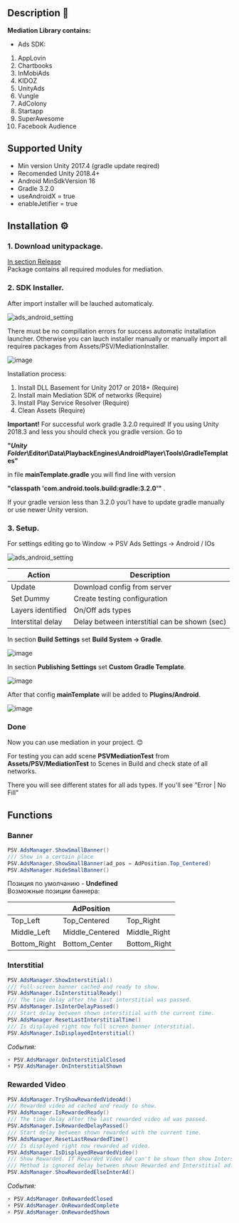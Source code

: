 ## Description 📖
**Mediation Library contains:**
* Ads SDK:
1. AppLovin
1. Chartbooks
1. InMobiAds
1. KIDOZ
1. UnityAds
1. Vungle
1. AdColony
1. Startapp
1. SuperAwesome
1. Facebook Audience

## Supported Unity
*  Min version Unity 2017.4 (gradle update reqired)
*  Recomended Unity 2018.4+
*  Android MinSdkVersion 16  
*  Gradle 3.2.0  
*  useAndroidX = true  
*  enableJetifier = true  

## Installation ⚙️
### 1. Download unitypackage.
[In section Release](https://github.com/cleveradssolutions/MediationSDK/releases/latest)  
Package contains all required modules for mediation. <br>
### 2. SDK Installer.
After import installer will be lauched automaticaly. <br>

![ads_android_setting](http://drive.google.com/uc?export=view&id=14EE42oMzu4gUNqp0k5ozqvh8KJO-NZkQ)

There must be no compillation errors for success automatic installation launcher. Otherwise you can lauch installer manually or manually import all requireв packages from Assets/PSV/MediationInstaller.

![image](https://drive.google.com/uc?export=view&id=14DCo0I8rFFJgesQ0fAZPFcbR6INchVOV)

Installation process:

1. Install DLL Basement for Unity 2017 or 2018+ (Require)
1. Install main Mediation SDK of networks (Require)
1. Install Play Service Resolver (Require)
1. Clean Assets (Require)

<b>Important!</b>
For successful work gradle 3.2.0 required! If you using Unity 2018.3 and less you should check you gradle version. Go to

<b>"*Unity Folder*\Editor\Data\PlaybackEngines\AndroidPlayer\Tools\GradleTemplates"</b> 

in file  <b>mainTemplate.gradle</b>  you will find line with version  

<b>"classpath 'com.android.tools.build:gradle:3.2.0'"</b> . 

If your gradle version less than 3.2.0 you'l have to update gradle manually or use newer Unity version.
 
### 3. Setup.
For settings editing go to Window -> PSV Ads Settings -> Android / IOs

![ads_android_setting](http://drive.google.com/uc?export=view&id=1dCyMybCKjIBRBpYpQKivhCkqQqQzqW0C)

|Action|Description|
| --- | --- |
| Update | Download config from server|
| Set Dummy| Create testing configuration|
| Layers identified | On/Off ads types |
| Interstital delay | Delay between interstitial can be shown (sec) |

In section <b>Build Settings</b> set <b>Build System -> Gradle</b>.
 
![image](https://drive.google.com/uc?export=view&id=1BxWC8Ic3gvUxK5NeN16Ifwuu5dsmlvOA)

In section <b>Publishing Settings</b> set <b>Custom Gradle Template</b>. 

![image](https://drive.google.com/uc?export=view&id=1TiqVJbkK9u06uTmAtWNOrFkX45um2-OD)

After that config <b>mainTemplate</b> will be added to <b>Plugins/Android</b>.

![image](https://drive.google.com/uc?export=view&id=1pmKf2gZ_iPDgxgEvgBnegFcUkivxp0jw)
 
### Done
Now you can use mediation in your project. 😊

For testing you can add scene <b>PSVMediationTest</b> from <b>Assets/PSV/MediationTest</b> to Scenes in Build and check state of all networks. 

There you will see different states for all ads types. If you'll see "Error | No Fill" 


## Functions
### Banner
```csharp
PSV.AdsManager.ShowSmallBanner()
/// Show in a certain place
PSV.AdsManager.ShowSmallBanner(ad_pos = AdPosition.Top_Centered) 
PSV.AdsManager.HideSmallBanner()
``` 
Позиция по умолчанию - **Undefined**<br/>
Возможные позиции баннера:

| |AdPosition| |
| --- | --- | --- |
| Top_Left | Top_Centered | Top_Right |
| Middle_Left| Middle_Centered| Middle_Right|
| Bottom_Right| Bottom_Center| Bottom_Right|

### Interstitial
```csharp
PSV.AdsManager.ShowInterstitial()
/// Full-screen banner cached and ready to show.
PSV.AdsManager.IsInterstitialReady()
/// The time delay after the last interstitial was passed.
PSV.AdsManager.IsInterDelayPassed()
/// Start delay between shown interstitial with the current time.
PSV.AdsManager.ResetLastInterstitialTime()
/// Is displayed right now full screen banner interstitial.
PSV.AdsManager.IsDisplayedInterstitial()
```

_События:_ 
```csharp
⚡️ PSV.AdsManager.OnInterstitialClosed
⚡️ PSV.AdsManager.OnInterstitialShown
```

### Rewarded Video
```csharp
PSV.AdsManager.TryShowRewardedVideoAd()
/// Rewarded video ad cached and ready to show.
PSV.AdsManager.IsRewardedReady()
/// The time delay after the last rewarded video ad was passed.
PSV.AdsManager.IsRewardedDelayPassed()
/// Start delay between shown rewarded with the current time.
PSV.AdsManager.ResetLastRewardedTime()
/// Is displayed right now rewarded ad video.
PSV.AdsManager.IsDisplayedRewardedVideo()
/// Show Rewarded. If Rewarded Video Ad can't be shown then show Interstitial Ad.
/// Method is ignored delay between shown Rewarded and Interstitial ad.
PSV.AdsManager.ShowRewardedElseInterAd()
```
_События:_

```csharp
⚡️ PSV.AdsManager.OnRewardedClosed
⚡️ PSV.AdsManager.OnRewardedComplete
⚡️ PSV.AdsManager.OnRewardedShown
```
